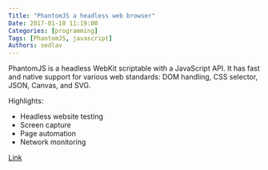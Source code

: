 ```yaml
---
Title: "PhantomJS a headless web browser"
Date: 2017-01-10 11:19:00
Categories: [programming]
Tags: [PhantomJS, javascript]
Authors: sedlav
---
```


PhantomJS is a headless WebKit scriptable with a JavaScript API. It has fast and native support for various web standards: DOM handling, CSS selector, JSON, Canvas, and SVG.

Highlights:

* Headless website testing
* Screen capture
* Page automation
* Network monitoring

[Link](http://phantomjs.org/)
